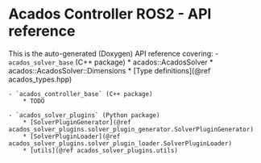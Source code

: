 # Acados Controller ROS2 - API reference

This is the auto-generated (Doxygen) API reference covering:
    - `acados_solver_base` (C++ package)
        * acados::AcadosSolver
        * acados::AcadosSolver::Dimensions
        * [Type definitions](@ref acados_types.hpp)

    - `acados_controller_base` (C++ package)
        * TODO

    - `acados_solver_plugins` (Python package)
        * [SolverPluginGenerator](@ref acados_solver_plugins.solver_plugin_generator.SolverPluginGenerator)
        * [SolverPluginLoader](@ref acados_solver_plugins.solver_plugin_loader.SolverPluginLoader)
        * [utils](@ref acados_solver_plugins.utils)
